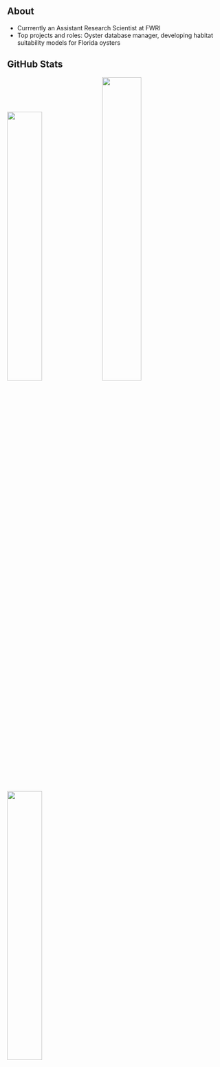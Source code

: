 ## About
- Currrently an Assistant Research Scientist at FWRI
- Top projects and roles: Oyster database manager, developing habitat suitability models for Florida oysters

## GitHub Stats
<div class='container'>
  <img style="height: auto; width: 40%;" class="img" src = "https://github-readme-stats-seven-iota-61.vercel.app/api?username=E-Levine&show=reviews&theme=blue-green&rank_icon=github&hide_border=false&include_all_commits=true&count_private=false&hide=stars&show_icons=true&custom_title=Stats&exclude_repo=github-readme-stats,github-readme-streak-stats,github-profile-trophy" />
  &nbsp;
  &nbsp;
 <img style="height: auto; width: 42.5%;" class="img" src = "https://github-readme-streak-stats-rho-brown.vercel.app/?user=E-Levine&theme=blue-green&date_format=j%20M%5B%20Y%5D&exclude_days=Sun%2CSat" /></div>
</div>


<div class='container'>
  <img style="height: auto; width: 40%;" class="img" src = "https://github-readme-stats-seven-iota-61.vercel.app/api/top-langs/?username=E-Levine&theme=gotham&hide_border=false&include_all_commits=false&count_private=false&layout=donut&exclude_repo=github-readme-stats,github-readme-streak-stats,github-profile-trophy" />
  &nbsp;
  &nbsp;
</div>
<!--  <img style="height: auto; width: 37%;" class="img" src = "https://github-profile-trophy.vercel.app/?username=E-Levine&theme=alduin&title=Commit,Stars,Issues,Repositories,PullRequest,Experience&row=2&column=3" /></div> >>
</div>
